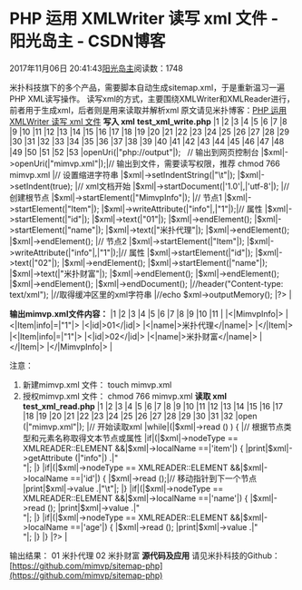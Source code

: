 
# PHP 运用 XMLWriter 读写 xml 文件 - 阳光岛主 - CSDN博客

2017年11月06日 20:41:43[阳光岛主](https://me.csdn.net/sunboy_2050)阅读数：1748


米扑科技旗下的多个产品，需要脚本自动生成sitemap.xml，于是重新温习一遍PHP XML读写操作。
读写xml的方式，主要围绕XMLWriter和XMLReader进行，前者用于生成xml，后者则是用来读取并解析xml
原文请见米扑博客：[PHP 运用 XMLWriter 读写 xml 文件](https://blog.mimvp.com/article/18421.html)
**写入 xml**
**test_xml_write.php**
|1
|2
|3
|4
|5
|6
|7
|8
|9
|10
|11
|12
|13
|14
|15
|16
|17
|18
|19
|20
|21
|22
|23
|24
|25
|26
|27
|28
|29
|30
|31
|32
|33
|34
|35
|36
|37
|38
|39
|40
|41
|42
|43
|44
|45
|46
|47
|48
|49
|50
|51
|52
|53
|<?php
|/**
|* mimvp.com
|* 2017.06.22
|*/
|header(|"Content-type: text/html; charset=utf-8"|);
|$xml|=|new|XMLWriter();
|$xml|->openUri(|"php://output"|);   // 输出到网页控制台
|$xml|->openUri(|"mimvp.xml"|);|// 输出到文件，需要读写权限，推荐 chmod 766 mimvp.xml
|// 设置缩进字符串
|$xml|->setIndentString(|"\t"|);
|$xml|->setIndent(true);
|// xml文档开始
|$xml|->startDocument(|'1.0'|,|'utf-8'|);
|// 创建根节点
|$xml|->startElement(|"MimvpInfo"|);
|// 节点1
|$xml|->startElement(|"Item"|);
|$xml|->writeAttribute(|"info"|,|"1"|);|// 属性
|$xml|->startElement(|"id"|);
|$xml|->text(|"01"|);
|$xml|->endElement();
|$xml|->startElement(|"name"|);
|$xml|->text(|"米扑代理"|);
|$xml|->endElement();
|$xml|->endElement();
|// 节点2
|$xml|->startElement(|"Item"|);
|$xml|->writeAttribute(|"info"|,|"1"|);|// 属性
|$xml|->startElement(|"id"|);
|$xml|->text(|"02"|);
|$xml|->endElement();
|$xml|->startElement(|"name"|);
|$xml|->text(|"米扑财富"|);
|$xml|->endElement();
|$xml|->endElement();
|$xml|->endElement();
|$xml|->endDocument();
|//header("Content-type: text/xml");
|//取得缓冲区里的xml字符串
|//echo $xml->outputMemory();
|?>
|

**输出mimvp.xml文件内容：**
|1
|2
|3
|4
|5
|6
|7
|8
|9
|10
|11
|<?|xml|version|=|"1.0"|encoding|=|"UTF-8"|?>
|<|MimvpInfo|>
|<|Item|info|=|"1"|>
|<|id|>01</|id|>
|<|name|>米扑代理</|name|>
|</|Item|>
|<|Item|info|=|"1"|>
|<|id|>02</|id|>
|<|name|>米扑财富</|name|>
|</|Item|>
|</|MimvpInfo|>
|

注意：
1. 新建mimvp.xml 文件：
touch mimvp.xml
2. 授权mimvp.xml 文件：
chmod 766 mimvp.xml
**读取 xml**
**test_xml_read.php**
|1
|2
|3
|4
|5
|6
|7
|8
|9
|10
|11
|12
|13
|14
|15
|16
|17
|18
|19
|20
|21
|22
|23
|24
|25
|26
|27
|28
|29
|30
|31
|32
|<?php
|/**
|* mimvp.com
|* 2017.06.22
|*/
|header (|"Content-type: text/html; charset=utf-8"|);
|$xml|=|new|XMLReader ();
|// 载入xml文件，如果是字符串直接使用xml方法
|$xml|->open (|"mimvp.xml"|);
|// 开始读取xml
|while|(|$xml|->read () ) {
|// 根据节点类型和元素名称取得文本节点或属性
|if|(|$xml|->nodeType == XMLREADER::ELEMENT &&|$xml|->localName ==|'item'|) {
|print|$xml|->getAttribute (|"info"|) .|"</br>"|;
|}
|if|(|$xml|->nodeType == XMLREADER::ELEMENT &&|$xml|->localName ==|'id'|) {
|$xml|->read ();|// 移动指针到下一个节点
|print|$xml|->value .|"\t"|;
|}
|if|(|$xml|->nodeType == XMLREADER::ELEMENT &&|$xml|->localName ==|'name'|) {
|$xml|->read ();
|print|$xml|->value .|"</br>"|;
|}
|if|(|$xml|->nodeType == XMLREADER::ELEMENT &&|$xml|->localName ==|'age'|) {
|$xml|->read ();
|print|$xml|->value .|"</br>"|;
|}
|}
|?>
|

输出结果：
01 米扑代理
02 米扑财富
**源代码及应用**
请见米扑科技的Github：[https://github.com/mimvp/sitemap-php](https://github.com/mimvp/sitemap-php)


